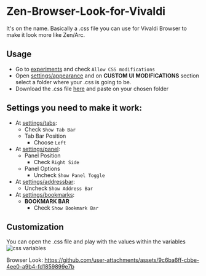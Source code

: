 # Zen-Browser-Look-for-Vivaldi
It's on the name. Basically a .css file you can use for Vivaldi Browser to make it look more like Zen/Arc.

## Usage
- Go to [experiments](vivaldi://experiments/) and check `Allow CSS modifications`
- Open [settings/appearance](vivaldi://settings/appearance/) and on **CUSTOM UI MODIFICATIONS** section select a folder where your .css is going to be.
- Download the .css file [here](https://github.com/zNyash/Zen-Browser-Look-for-Vivaldi/releases/download/0.1.0/vivaldi.css) and paste on your chosen folder
## Settings you need to make it work:
- At [settings/tabs](vivaldi:settings/tabs/):
	- Check `Show Tab Bar`
	- Tab Bar Position 
		- Choose `Left`
- At [settings/panel](vivaldi:settings/panel/):
	- Panel Position
		- Check `Right Side`
	- Panel Options
		- Uncheck `Show Panel Toggle`
- At [settings/addressbar](vivaldi:settings/addressbar/):
	- Uncheck `Show Address Bar`
- At [settings/bookmarks](vivaldi:settings/bookmarks/):
	- **BOOKMARK BAR**
		- Check `Show Bookmark Bar`

## Customization
You can open the .css file and play with the values within the variables
![css variables](https://nyashss.s-ul.eu/R6GHQIgV)

Browser Look:
https://github.com/user-attachments/assets/9c6ba6ff-cbbe-4ee0-a9b4-fd1859899e7b

